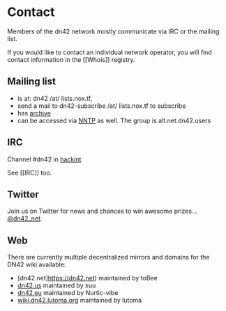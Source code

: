 # Contact

Members of the dn42 network mostly communicate via IRC or the mailing list.

If you would like to contact an individual network operator, you will find contact information in the [[Whois]] registry.

## Mailing list

* is at: dn42 /at/ lists.nox.tf,
* send a mail to dn42-subscribe /at/ lists.nox.tf to subscribe
* has [archive](https://lists.nox.tf/pipermail/dn42/)
* can be accessed via [NNTP](/services/News) as well. The group is alt.net.dn42.users

## IRC

Channel #dn42 in [hackint](http://www.hackint.eu/)

See [[IRC]] too.

## Twitter

Join us on Twitter for news and chances to win awesome prizes... [@dn42_net](https://twitter.com/dn42_net).

## Web

There are currently multiple decentralized mirrors and domains for the DN42 wiki available:

 * [dn42.net]https://dn42.net) maintained by toBee
 * [dn42.us](https://wiki.dn42.us) maintained by xuu
 * [dn42.eu](https://dn42.eu) maintained by Nurtic-vibe
 * [wiki.dn42.lutoma.org](https://wiki.dn42.lutoma.org) maintained by lutoma
